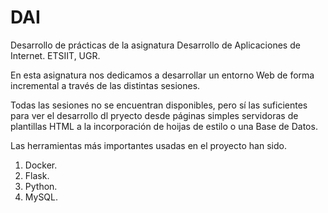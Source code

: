 # DAI
Desarrollo de prácticas de la asignatura Desarrollo de Aplicaciones de Internet. ETSIIT, UGR.

En esta asignatura nos dedicamos a desarrollar un entorno Web de forma incremental a través de las distintas sesiones.

Todas las sesiones no se encuentran disponibles, pero sí las suficientes para ver el desarrollo dl pryecto desde páginas simples servidoras de 
plantillas HTML a la incorporación de hoijas de estilo o una Base de Datos.


Las herramientas más importantes usadas en el proyecto han sido.

1. Docker.
2. Flask.
3. Python.
4. MySQL.  
